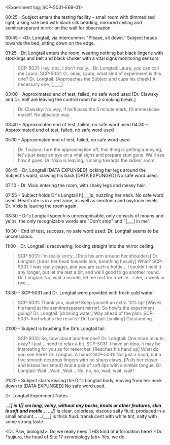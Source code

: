 <Experiment log; SCP-5031-E69-01>

00:25 - Subject enters the testing facility - small room with dimmed red light, a king size bed with black silk bedding, mirrored ceiling and semitransparent mirror on the wall for observation

00:45 - <Dr. Longtail, via intercomm>: "Please, sit down." Subject heads towards the bed, sitting down on the edge.

01:25 - Dr. Longtail enters the room, wearing nothing but black lingerie with stockings and belt and black choker with a vital signs monitoring sensors
>SCP-5031: Hey, doc, I don't really...
>Dr. Longtail: Laura, you can call me Laura.
>SCP-5031: O.. okay, Laura, what kind of experiment is this one?
>Dr. Longtail: [Approaches the Subject and cups his cheek] A necessary one, [____].

03:00 - Approximated end of test, failed, no safe word used
[Dr. Clawsky and Dr. Volf are leaving the control room for a smoking break.]
>Dr. Clawsky: No way, if he'll pass the 5 minute mark, I'll amnesticise myself. No absolute way.

03:40 - Approximated end of test, failed, no safe word used
04:30 - Approximated end of test, failed, no safe word used

05:10 - Approximated end of test, failed, no safe word used
>Dr. Tsujiura: turn the approximation off, this thing is getting annoying, let's just keep an eye on a vital signs and prepare stun guns. We'll see how it goes.
>Dr. Vixio is leaving, running towards the ladies' room.
	
06:45 - Dr. Longtail [DATA EXPUNGED] locking her legs around the Subject's waist, clawing his back [DATA EXPUNGED] No safe word used.

07:10 - Dr. Vixio entering the room, with shaky legs and messy hair. 

07:55 - Subject holds Dr's Longtail h[___]s, nuzzling her neck. No safe word used. Heart rate is in a red zone, as well as serotonin and oxytocin levels. Dr. Vixio is leaving the room again.

08:30 - Dr's Longtail speech is unrecognisable, only consists of moans and yelps, the only recognizable words are "Don't stop" and "[___] in me".

10:30 - End of test, success, no safe word used. Dr. Longtail seems to be unconscious.

11:00 - Dr. Longtail is recovering, looking straight into the mirror ceiling.
>SCP-5031: I'm really sorry...[Puts his arm around her shoulders]
>Dr. Longtail: [turns her head towards him, breathing heavily] What?
>SCP-5031: I was really eager, and you are such a hottie... I couldn't hold it any longer, but let me rest a bit, and we'll good to go another round.
>Dr. Longtail: No, wait a minute, let me rest for a while... Like, a week or two...

13:30 - SCP-5031 and Dr. Longtail were provided with fresh cold water.
>SCP-5031: Thank you, waiter! Keep youself an extra 10% tip! [Waves his hand at the semitransparent mirror]. So how's the experiment going?
>Dr. Longtail: [drinking water] Way ahead of the plan.
>SCP-5031: And what's the results?
>Dr. Longtail: [smiling] Outstanding.

21:00 - Subject is brushing the Dr's Longtail tail.
>SCP-5031: So, how about another one?
>Dr. Longtail: One more minute, okay? I just... need to relax a bit.
>SCP-5031: I have an idea, it may be interesting for you as for resercher. [Reaches his hand up] What do you see here?
>Dr. Longtail: A hand?
>SCP-5031: Not just a hand, but a five smooth dextrous fingers with no sharp claws. [Pulls her closer and kisses her snout] And a pair of soft lips with a nimble tongue.
>Dr. Longtail: Wait...Wait...Wait... No, no, no, wait, wait, wait! 

21:20 - Subject starts kissing the Dr's Longtail body, moving from her neck down to [DATA EXPUNGED] No safe word used.


Dr. Longtail Experiment Notes

...[_____] is 1[_] cm long, veiny, without any barbs, knots or other features, skin is soft and motile...
...[______] is clear, colorless, viscous salty fluid, produced in a small amount...
...[___] is thick fluid. translucent with white tint, salty with some strong taste...

<Dr. Paw, biologist>: Do we really need THIS kind of information here?
<Dr. Tsujiura, the head of Site 17 xenobiology lab> Yes, we do.
